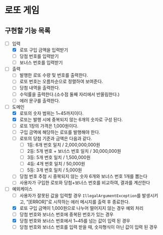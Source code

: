 # 로또 게임

## 구현할 기능 목록

- [ ] 입력
    - [x] 로또 구입 금액을 입력받기
    - [ ] 당첨 번호를 입력받기
    - [ ] 보너스 번호를 입력받기

- [ ] 출력
    - [ ] 발행한 로또 수량 및 번호를 출력한다.
    - [ ] 로또 번호는 오름차순으로 정렬하여 보여준다.
    - [ ] 당첨 내역을 출력한다.
    - [ ] 수익률을 출력한다.(소수점 둘째 자리에서 반올림한다.)
    - [ ] 에러 문구를 출력한다.

- [ ] 도메인
    - [x] 로또의 숫자 범위는 1~45까지이다.
    - [x] 로또는 발행 시에 중복되지 않는 6개의 숫자로 구성 된다.
    - [ ] 로또 1장의 가격은 1,000원이다.
    - [ ] 구입 금액에 해당하는 로또를 발행해야 한다.
    - [ ] 로또의 당첨 기준과 금액은 다음과 같다.
        - [ ] 1등: 6개 번호 일치 / 2,000,000,000원
        - [ ] 2등: 5개 번호 + 보너스 번호 일치 / 30,000,000원
        - [ ] 3등: 5개 번호 일치 / 1,500,000원
        - [ ] 4등: 4개 번호 일치 / 50,000원
        - [ ] 5등: 3개 번호 일치 / 5,000원
    - [ ] 당첨 번호 추첨 시 중복되지 않는 숫자 6개와 보너스 번호 1개를 뽑는다
    - [ ] 사용자가 구입한 로또와 당첨+보너스 번호를 비교하여, 결과를 계산한다

- [ ] 예외케이스
    - [ ] 사용자가 잘못된 값을 입력할 경우 `IllegalArgumentException`를 발생시키고, "[ERROR]"로 시작하는 에러 메시지를 출력 후 종료한다.
    - [x] 로또 구입 금액이 1,000원으로 나누어 떨어지지 않는 경우 예외 처리
    - [ ] 당첨 번호와 보너스 번호에 중복된 번호가 있는 경우
    - [x] 당첨 번호와 보너스 번호에서 1~45를 넘는 값이 입력 된 경우
    - [ ] 당첨 번호와 보너스 번호를 입력 받을 때, 숫자형식이 아닌 값이 입력 된 경우